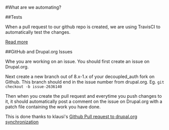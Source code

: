 #What are we automating?

##Tests

When a pull request to our github repo is created, we are using TravisCI to automatically test the changes.

[Read more](http://blog.freelygive.org.uk/)

##GitHub and Drupal.org Issues

Whe you are working on an issue. You should first create an issue on Drupal.org.

Next create a new branch out of 8.x-1.x of your decoupled_auth fork on Github. This branch should end in the issue number from drupal.org.
Eg. `git checkout -b issue-2636140`

Then when you create the pull request and everytime you push changes to it, it should automatically post a comment on the issue on Drupal.org with a patch file containing the work you have done.

This is done thanks to klausi's [Github Pull request to drupal.org synchronization](https://github.com/klausi/github_drupalorg)
